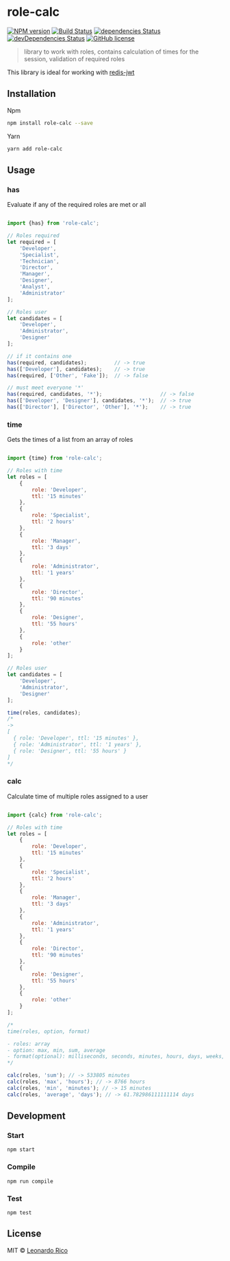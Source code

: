 # role-calc

[![NPM version](https://badge.fury.io/js/role-calc.svg)](https://npmjs.org/package/role-calc) [![Build Status](https://travis-ci.org/kevoj/role-calc.svg?branch=master)](https://travis-ci.org/kevoj/role-calc) [![dependencies Status](https://david-dm.org/kevoj/role-calc/status.svg)](https://david-dm.org/kevoj/role-calc) [![devDependencies Status](https://david-dm.org/kevoj/role-calc/dev-status.svg)](https://david-dm.org/kevoj/role-calc?type=dev)
[![GitHub license](https://img.shields.io/badge/license-MIT-brightgreen.svg?style=flat-square)](https://raw.githubusercontent.com/kevoj/role-calc/master/LICENSE)

> library to work with roles, contains calculation of times for the session, validation of required roles

This library is ideal for working with [redis-jwt](https://github.com/kevoj/redis-jwt)

## Installation

Npm

```bash
npm install role-calc --save
```

Yarn
```bash
yarn add role-calc
```

## Usage

### has

Evaluate if any of the required roles are met or all

```javascript

import {has} from 'role-calc';

// Roles required
let required = [
    'Developer',
    'Specialist',
    'Technician',
    'Director',
    'Manager',
    'Designer',
    'Analyst',
    'Administrator'
];

// Roles user
let candidates = [
    'Developer',
    'Administrator',
    'Designer'
];

// if it contains one
has(required, candidates);         // -> true
has(['Developer'], candidates);    // -> true
has(required, ['Other', 'Fake']);  // -> false

// must meet everyone '*'
has(required, candidates, '*');                   // -> false
has(['Developer', 'Designer'], candidates, '*');  // -> true
has(['Director'], ['Director', 'Other'], '*');    // -> true

```

### time

Gets the times of a list from an array of roles

```javascript

import {time} from 'role-calc';

// Roles with time
let roles = [
    {
        role: 'Developer',
        ttl: '15 minutes'
    },
    {
        role: 'Specialist',
        ttl: '2 hours'
    },
    {
        role: 'Manager',
        ttl: '3 days'
    },
    {
        role: 'Administrator',
        ttl: '1 years'
    },
    {
        role: 'Director',
        ttl: '90 minutes'
    },
    {
        role: 'Designer',
        ttl: '55 hours'
    },
    {
        role: 'other'
    }
];

// Roles user
let candidates = [
    'Developer',
    'Administrator',
    'Designer'
];

time(roles, candidates);
/*
->
[
  { role: 'Developer', ttl: '15 minutes' },
  { role: 'Administrator', ttl: '1 years' },
  { role: 'Designer', ttl: '55 hours' }
]
*/

```

### calc

Calculate time of multiple roles assigned to a user

```javascript

import {calc} from 'role-calc';

// Roles with time
let roles = [
    {
        role: 'Developer',
        ttl: '15 minutes'
    },
    {
        role: 'Specialist',
        ttl: '2 hours'
    },
    {
        role: 'Manager',
        ttl: '3 days'
    },
    {
        role: 'Administrator',
        ttl: '1 years'
    },
    {
        role: 'Director',
        ttl: '90 minutes'
    },
    {
        role: 'Designer',
        ttl: '55 hours'
    },
    {
        role: 'other'
    }
];

/*
time(roles, option, format)

- roles: array
- option: max, min, sum, average
- format(optional): milliseconds, seconds, minutes, hours, days, weeks, months, years
*/

calc(roles, 'sum'); // -> 533805 minutes
calc(roles, 'max', 'hours'); // -> 8766 hours
calc(roles, 'min', 'minutes'); // -> 15 minutes
calc(roles, 'average', 'days'); // -> 61.782986111111114 days

```

## Development

### Start

`npm start`

### Compile

`npm run compile`

### Test

`npm test`

## License

MIT © [Leonardo Rico](https://github.com/kevoj/role-calc/blob/master/LICENSE)